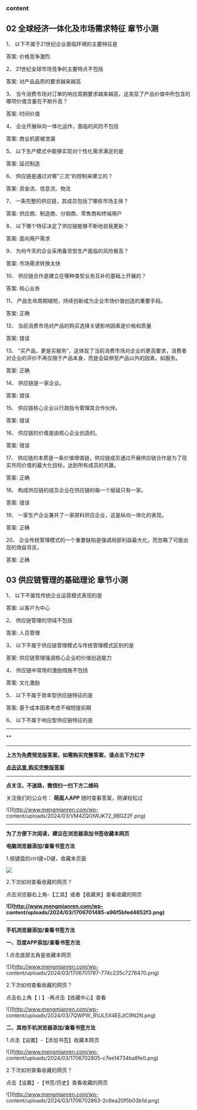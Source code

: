 ### content

## 02 全球经济一体化及市场需求特征 章节小测

1、 以下不属于21世纪企业面临环境的主要特征是

答案: 价格竞争激烈  

2、 21世纪全球市场竞争的主要特点不包括

答案: 对产品品质的要求越来越高

3、 当今消费市场对订单的响应周期要求越来越高，这突显了产品价值中所包含的哪项价值含量在不断升高？

答案: 时间价值

4、 企业开展纵向一体化运作，面临的风险不包括

答案: 商业机密被泄漏

5、 以下生产模式中能够实现对个性化需求满足的是

答案: 延迟制造

6、 供应链是通过对哪”三流“的控制来建立的？

答案: 资金流、信息流、物流

7、 一条完整的供应链，其成员包括了哪些市场主体？

答案: 供应商、制造商、分销商、零售商和终端用户

8、 以下哪个特征决定了供应链能够不断地自我更新？

答案: 面向用户需求

9、 为何今天的企业采用备货型生产面临的风险极高？

答案: 市场需求转换太快

10、 供应链合作是建立在哪种类型业务互补的基础上开展的？

答案: 核心业务

11、 产品生命周期缩短，持续创新成为企业市场价值创造的重要手段。

答案: 正确

12、 当前消费市场对产品的购买选择关键影响因素是价格和质量

答案: 错误

13、 “买产品，更是买服务”，这体现了当前消费市场对企业的更高要求，消费者对企业的评价不再仅限于产品本身，而是会延伸至产品以外的因素，如服务。

答案: 正确

14、 供应链是一家企业。

答案: 错误

15、 供应链核心企业以行政指令管理其合作伙伴。

答案: 错误

16、 供应链的价值是由核心企业创造的。

答案: 错误

17、 供应链的本质是一条价值增值链，供应链成员通过开展供应链合作是为了现实共同价值的最大化目标，达到所有成员的共赢。

答案: 正确

18、 构成供应链的成员企业在供应链的每一个层级只有一家。

答案: 错误

19、 一家生产企业兼并了一家原料供应企业，这是纵向一体化的表现。

答案: 正确

20、 企业传统管理模式的一个重要缺陷是强调局部利益最大化，而忽略了可能出现的效益背反。

答案: 正确

## 03 供应链管理的基础理论 章节小测

1、 以下不属性传统企业运营模式表现的是

答案: 以客户为中心

2、 供应链管理的领域不包括

答案: 人员管理

3、 以下不属于供应链管理模式与传统管理模式区别的是

答案: 供应链管理强调核心企业的价值创造能力

4、 供应链中常用的激励措施不包括

答案: 文化激励

5、 以下不属于效率型供应链特征的是

答案: 基于成本因素考虑不缩短提前期

6、 以下不属于响应型供应链特征的是

* * *

**

* * *

**上方为免费预览版答案，如需购买完整答案，请点击下方红字**

[**点击这里,购买完整版答案**](http://mooc.mengmianren.com/mooc/102310.html)

* * *

**点关注，不迷路，微信扫一扫下方二维码**

关注我们的公众号： **萌面人APP** 随时查看答案，网课轻松过

![](http://www.mengmianren.com/wp-
content/uploads/2024/03/VM4ZQOIWJK72_9BGZ2F.png)

* * *

**为了方便下次阅读，建议在浏览器添加书签收藏本网页**

**电脑浏览器添加/查看书签方法**

1.按键盘的ctrl键+D键，收藏本页面

![](http://www.mengmianren.com/wp-content/uploads/2024/03/AF9T_JKKHAJN.png)

2.下次如何查看收藏的网页？

点击浏览器右上角-【工具】或者【收藏夹】查看收藏的网页

**![](http://www.mengmianren.com/wp-
content/uploads/2024/03/1706701485-a96f5bfed4652f3.png)**

* * *

**手机浏览器添加/查看书签方法**

**一、百度APP添加/查看书签方法**

1.点击底部五角星收藏本网页

![](http://www.mengmianren.com/wp-
content/uploads/2024/03/1706701787-774c235c7276470.png)

2.下次如何查看收藏的网页？

点击右上角【┇】-再点击【收藏中心】查看

![](http://www.mengmianren.com/wp-
content/uploads/2024/03/7QWPW_RVJL5X4EEJIC9N2N.png)

**二、其他手机浏览器添加/查看书签方法**

1.点击【设置】-【添加书签】收藏本网页

![](http://www.mengmianren.com/wp-
content/uploads/2024/03/1706702805-c7ee14734ba8fe0.png)

2.下次如何查看收藏的网页？

点击【设置】-【书签/历史】查看收藏的网页

![](http://www.mengmianren.com/wp-
content/uploads/2024/03/1706702863-2c6ea20f5b03b1d.png)

